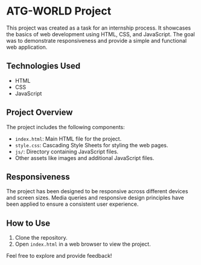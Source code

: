 # ATG-WORLD Project

This project was created as a task for an internship process. It showcases the basics of web development using HTML, CSS, and JavaScript. The goal was to demonstrate responsiveness and provide a simple and functional web application.

## Technologies Used
- HTML
- CSS
- JavaScript

## Project Overview
The project includes the following components:
- `index.html`: Main HTML file for the project.
- `style.css`: Cascading Style Sheets for styling the web pages.
- `js/`: Directory containing JavaScript files.
- Other assets like images and additional JavaScript files.

## Responsiveness
The project has been designed to be responsive across different devices and screen sizes. Media queries and responsive design principles have been applied to ensure a consistent user experience.

## How to Use
1. Clone the repository.
2. Open `index.html` in a web browser to view the project.

Feel free to explore and provide feedback!

